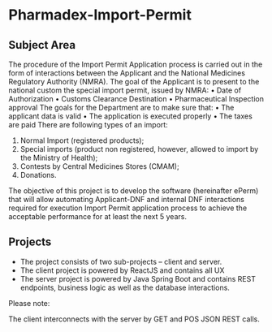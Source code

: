 # Pharmadex-Import-Permit
## Subject Area

The procedure of the Import Permit Application process is carried out in the form of interactions between the Applicant and the National Medicines Regulatory Authority (NMRA). The goal of the Applicant is to present to the national custom the special import permit, issued by NMRA:
•	Date of Authorization
•	Customs Clearance Destination
•	Pharmaceutical Inspection approval
 The goals for the Department are to make sure that:
•	The applicant data is valid
•	The application is executed properly
•	The taxes are paid
There are following types of an import:
1.	Normal Import (registered products);
2.	Special imports (product non registered, however, allowed to import by the Ministry of Health);
3.	Contests by Central Medicines Stores (CMAM);
4.	Donations.

The objective of this project is to develop the software (hereinafter ePerm) that will allow automating Applicant-DNF and internal DNF interactions required for execution Import Permit application process to achieve the acceptable performance for at least the next 5 years. 

## Projects
* The project consists of two sub-projects – client and server.
* The client project is powered by ReactJS and contains all UX
* The server project is powered by Java Spring Boot and contains REST endpoints, business logic as well as the database interactions.

Please note:

The client interconnects with the server by GET and POS JSON REST calls.
